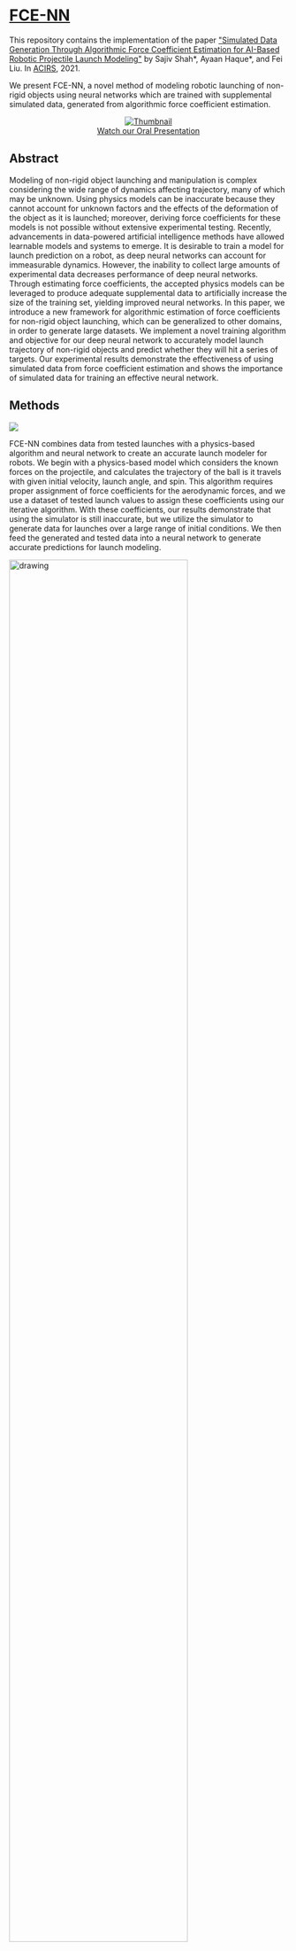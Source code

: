 # [FCE-NN](https://ayaanzhaque.github.io/FCE-NN/)

This repository contains the implementation of the paper ["Simulated Data Generation Through Algorithmic Force Coefficient Estimation for AI-Based Robotic Projectile Launch Modeling"](https://arxiv.org/abs/2105.12833) by Sajiv Shah*, Ayaan Haque*, and Fei Liu. In [ACIRS](http://www.acirs.org/), 2021.

We present FCE-NN, a novel method of modeling robotic launching of non-rigid objects using neural networks which are trained with supplemental simulated data, generated from algorithmic force coefficient estimation.

<p align="center">
    <a href="https://www.youtube.com/watch?v=rkAp8RS7gqc">
        <img src="https://img.youtube.com/vi/rkAp8RS7gqc/0.jpg" alt="Thumbnail"/>
        <br />
        Watch our Oral Presentation
    </a>
</p>

## Abstract

Modeling of non-rigid object launching and manipulation is complex considering the wide range of dynamics affecting trajectory, many of which may be unknown. Using physics models can be inaccurate because they cannot account for unknown factors and the effects of the deformation of the object as it is launched; moreover, deriving force coefficients for these models is not possible without extensive experimental testing. Recently, advancements in data-powered artificial intelligence methods have allowed learnable models and systems to emerge. It is desirable to train a model for launch prediction on a robot, as deep neural networks can account for immeasurable dynamics. However, the inability to collect large amounts of experimental data decreases performance of deep neural networks. Through estimating force coefficients, the accepted physics models can be leveraged to produce adequate supplemental data to artificially increase the size of the training set, yielding improved neural networks. In this paper, we introduce a new framework for algorithmic estimation of force coefficients for non-rigid object launching, which can be generalized to other domains, in order to generate large datasets. We implement a novel training algorithm and objective for our deep neural network to accurately model launch trajectory of non-rigid objects and predict whether they will hit a series of targets. Our experimental results demonstrate the effectiveness of using simulated data from force coefficient estimation and shows the importance of simulated data for training an effective neural network.

## Methods

![](https://github.com/ayaanzhaque/FCE-NN/blob/main/images/model_fig.png?raw=true)

FCE-NN combines data from tested launches with a physics-based algorithm and neural network to create an accurate launch modeler for robots. We begin with a physics-based model which considers the known forces on the projectile, and calculates the trajectory of the ball is it travels with given initial velocity, launch angle, and spin. This algorithm requires proper assignment of force coefficients for the aerodynamic forces, and we use a dataset of tested launch values to assign these coefficients using our iterative algorithm. With these coefficients, our results demonstrate that using the simulator is still inaccurate, but we utilize the simulator to generate data for launches over a large range of initial conditions. We then feed the generated and tested data into a neural network to generate accurate predictions for launch modeling.

<img src="https://github.com/ayaanzhaque/FCE-NN/blob/main/images/trajectories.png?raw=true" alt="drawing" width="80%"/>

## Results

A brief summary of our results and figures are shown below.

![](https://github.com/ayaanzhaque/FCE-NN/blob/main/images/table.png?raw=true)

This table shows the accuracy and F1-scores for our neural network on the testset with varying quantities of simulated data.

![](https://github.com/ayaanzhaque/FCE-NN/blob/main/images/trajectory_results.png?raw=true)

This graph shows comparison of experimentally measured trajectories and trajectories generated by the simulator using estimated force coefficients (left). Inaccuracy of generated trajectories using estimated force coefficients in comparison to experimental trajectories on the test set (right).


## Code

Our scripts and code are provided in the repo. We provide the loop to perform force coefficient estimation as well as a barebones neural network with correct node configurations. However, we recommend this network is substituted with a deeper and more effective network. The force coefficient estimator code is in [```fce.py```](https://github.com/ayaanzhaque/FCE-NN/blob/main/fce.py). The barebones neural network architecture is provided in [```nn.py```](https://github.com/ayaanzhaque/FCE-NN/blob/main/nn.py). The neural network was written in Keras.

## Citation

If you found our code or paper useful, please consider citing.

```
@misc{shah2021simulated,
      title={Simulated Data Generation Through Algorithmic Force Coefficient Estimation for AI-Based Robotic Projectile Launch Modeling}, 
      author={Sajiv Shah and Ayaan Haque and Fei Liu},
      year={2021},
      eprint={2105.12833},
      archivePrefix={arXiv},
      primaryClass={cs.RO}
}
```
